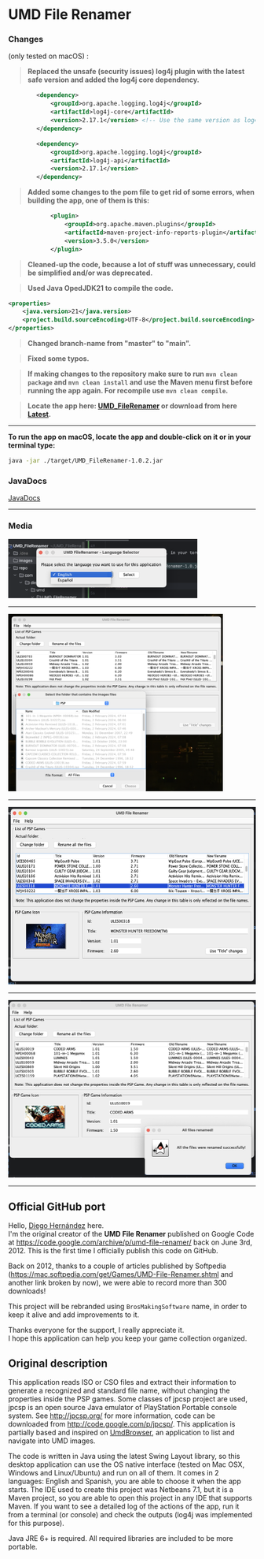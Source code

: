 # UMD File Renamer

### Changes

(only tested on macOS)          :
> **Replaced the unsafe (security issues) log4j plugin with the latest safe version and added the log4j core dependency.**

```xml
        <dependency>
            <groupId>org.apache.logging.log4j</groupId>
            <artifactId>log4j-core</artifactId>
            <version>2.17.1</version> <!-- Use the same version as log4j-api -->
        </dependency>
```

```xml
        <dependency>
            <groupId>org.apache.logging.log4j</groupId>
            <artifactId>log4j-api</artifactId>
            <version>2.17.1</version>
        </dependency>
```

> **Added some changes to the pom file to get rid of some errors, when building the app, one of them is this:**

```xml
            <plugin>
                <groupId>org.apache.maven.plugins</groupId>
                <artifactId>maven-project-info-reports-plugin</artifactId>
                <version>3.5.0</version>
            </plugin>
```

> **Cleaned-up the code, because a lot of stuff was unnecessary, could be simplified and/or was deprecated.**

> **Used Java OpedJDK21 to compile the code.**

```xml
<properties>
    <java.version>21</java.version>
    <project.build.sourceEncoding>UTF-8</project.build.sourceEncoding>
</properties>
```

> **Changed branch-name from "master" to "main".**

> **Fixed some typos.**

> **If making changes to the repository make sure to run `mvn clean package` and `mvn clean install` and use the Maven menu first before running the app again. For recompile use `mvn clean compile`.**

> **Locate the app here: [UMD_FileRenamer](./target) or download from here [Latest](https://github.com/RobertoTorino/UMD_FileRenamer/releases/tag/v1.0.2).**

---

**To run the app on macOS, locate the app and double-click on it or in your terminal type:**

```bash
java -jar ./target/UMD_FileRenamer-1.0.2.jar      
```

### JavaDocs        
[JavaDocs](target/site/index.html)            

---

### Media

<img alt="IMG01.png" height="120" src="images/IMG01.png"/>

---

<img alt="IMG02.png" height="360" src="images/IMG02.png"/>                      

---

<img alt="IMG03.png" height="360" src="images/IMG03.png"/>                      

---

<img alt="IMG04.png" height="360" src="images/IMG04.png"/>                  

---

## Official GitHub port

Hello, [Diego Hernández](https://github.com/iampeluca) here.  
I'm the original creator of the **UMD File Renamer** published on Google Code at https://code.google.com/archive/p/umd-file-renamer/ back on June 3rd, 2012. This is the first time I officially publish this code on GitHub.

Back on 2012, thanks to a couple of articles published by Softpedia (https://mac.softpedia.com/get/Games/UMD-File-Renamer.shtml and another link broken by now), we were able to record more than 300 downloads!

This project will be rebranded using `BrosMakingSoftware` name, in order to keep it alive and add improvements to it.

Thanks everyone for the support, I really appreciate it.  
I hope this application can help you keep your game collection organized.

## Original description

This application reads ISO or CSO files and extract their information to generate a recognized and standard file name, without changing the properties inside the PSP games. Some classes of jpcsp project are used, jpcsp is an open source Java emulator of PlayStation Portable console system.
See http://jpcsp.org/ for more information, code can be downloaded from http://code.google.com/p/jpcsp/. This application is partially based and inspired on [UmdBrowser](http://code.google.com/p/jumdbrowser/), an application to list and navigate into UMD images.

The code is written in Java using the latest Swing Layout library, so this desktop application can use the OS native interface (tested on Mac OSX, Windows and Linux/Ubuntu) and run on all of them. It comes in 2 languages: English and Spanish, you are able to choose it when the app starts. The IDE
used to create this project was Netbeans 7.1, but it is a Maven project, so you are able to open this project in any IDE that supports Maven. If you want to see a detailed log of the actions of the app, run it from a terminal (or console) and check the outputs (log4j was implemented for this
purpose).

Java JRE 6+ is required. All required libraries are included to be more portable.
